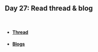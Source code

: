 <h2>Day 27: Read thread & blog</h2>

</br>

#### [<ul><li>Thread</li></ul>](https://twitter.com/Jhaddix/status/1618322453226459137)
#### [<ul><li>Blogs</li></ul>](https://positive.security/blog/ransack-data-exfiltration)
